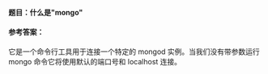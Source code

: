 #### **题目**：什么是"mongo"

#### **参考答案**：

它是一个命令行工具用于连接一个特定的 mongod 实例。当我们没有带参数运行 mongo 命令它将使用默认的端口号和 localhost 连接。
